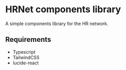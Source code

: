 # HRNet components library

A simple components library for the HR network.

## Requirements

- Typescript
- TailwindCSS
- lucide-react
